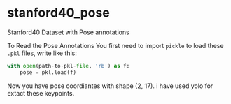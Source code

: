 # stanford40_pose
Stanford40 Dataset with Pose annotations 

To Read the Pose Annotations You first need to import `pickle` to load these `.pkl` files, write like this:

```python
with open(path-to-pkl-file, 'rb') as f:
    pose = pkl.load(f)
```

Now you have pose coordiantes with shape (2, 17). i have used yolo for extact these keypoints.
